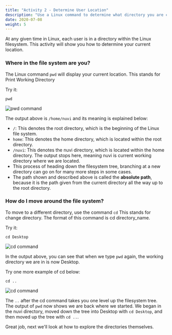 ```yaml
---
title: "Activity 2 - Determine User Location"
description: "Use a Linux command to determine what directory you are currently in"
date: 2020-07-08
weight: 5
---
```


At any given time in Linux, each user is in a directory within the Linux filesystem.
This activity will show you how to determine your current location.

### Where in the file system are you?

The Linux command `pwd` will display your current location. This stands for Print Working Directory

Try it:
```
pwd
```

![pwd command](../images/02_pwd.png?classes=border,shadow)

The output above is `/home/nuvi` and its meaning is explained below:
- `/`: This denotes the root directory, which is the beginning of the Linux file system.
- `home`: This denotes the home directory, which is located within the root directory.
- `/nuvi`: This denotes the nuvi directory, which is located within the home directory. The output stops here, meaning nuvi is current working directory where we are located.
- This process of heading down the filesystem tree, branching at a new directory can go on for many more steps in some cases. 
- The path shown and described above is called the <b>absolute path</b>, because it is the path given from the current directory all the way up to the root directory.

### How do I move around the file system?

To move to a different directory, use the command `cd` This stands for change directory. The format of this command is cd directory_name.

Try it:
```
cd Desktop
```
![cd command](../images/02_cd.PNG?classes=border,shadow)

In the output above, you can see that when we type `pwd` again, the working directory we are in is now Desktop. 

Try one more example of cd below:
```
cd ..
```
![cd command](../images/02_cdDotDot.PNG?classes=border,shadow)

The `..` after the cd command takes you one level up the filesystem tree. The output of `pwd` now shows we are back where we started. We began in the nuvi directory, moved down the tree into Desktop with `cd Desktop`, and then moved up the tree with `cd ..`.

Great job, next we'll look at how to explore the directories themselves.